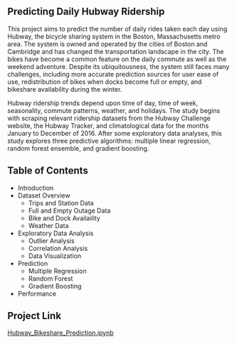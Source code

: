 ## Predicting Daily Hubway Ridership

This project aims to predict the number of daily rides taken each day using Hubway, the bicycle sharing system in the Boston, Massachusetts metro area. The system is owned and operated by the cities of Boston and Cambridge and has changed the transportation landscape in the city. The bikes have become a common feature on the daily commute as well as the weekend adventure. Despite its ubiquitousness, the system still faces many challenges, including more accurate prediction sources for user ease of use, redistribution of bikes when docks become full or empty, and bikeshare availability during the winter.

Hubway ridership trends depend upon time of day, time of week, seasonality, commute patterns, weather, and holidays. The study begins with scraping relevant ridership datasets from the Hubway Challenge website, the Hubway Tracker, and climatological data for the months January to December of 2016. After some exploratory data analyses, this study explores three predictive algorithms: multiple linear regression, random forest ensemble, and gradient boosting. 

## Table of Contents

* Introduction
* Dataset Overview
	* Trips and Station Data
	* Full and Empty Outage Data
	* Bike and Dock Availaility
	* Weather Data
* Exploratory Data Analysis
	* Outlier Analysis
	* Correlation Analysis
	* Data Visualization
* Prediction
	* Multiple Regression
	* Random Forest
	* Gradient Boosting
* Performance

## Project Link

[Hubway_Bikeshare_Prediction.ipynb](https://github.com/lxu213/hubway-bikeshare-prediction/blob/master/Hubway_Bikeshare_Prediction.ipynb)